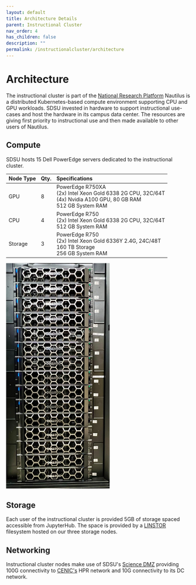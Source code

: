 ```yaml
---
layout: default
title: Architecture Details
parent: Instructional Cluster
nav_order: 4
has_children: false
description: ""
permalink: /instructionalcluster/architecture
---
```


# Architecture

The instructional cluster is part of the [National Research Platform](https://nationalresearchplatform.org/) Nautilus is a distributed Kubernetes-based compute environment supporting CPU and GPU workloads. SDSU invested in hardware to support instructional use-cases and host the hardware in its campus data center. The resources are giving first priority to instructional use and then made available to other users of Nautilus.

## Compute

SDSU hosts 15 Dell PowerEdge servers dedicated to the instructional cluster.

| Node Type    | Qty. | Specifications |
|:-------------|:-----|:------|
| GPU          | 8    | PowerEdge R750XA<br />(2x) Intel Xeon Gold 6338 2G CPU, 32C/64T<br/>(4x) Nvidia A100 GPU, 80 GB RAM<br/>512 GB System RAM |
| CPU          | 4    | PowerEdge R750<br/>(2x) Intel Xeon Gold 6338 2G CPU, 32C/64T<br/>512 GB System RAM |
| Storage      | 3    | PowerEdge R750<br/>(2x) Intel Xeon Gold 6336Y 2.4G, 24C/48T<br/>160 TB Storage<br/>256 GB System RAM |

![Server Rack](/images/instructionalcluster/serverrack.png)

## Storage

Each user of the instructional cluster is provided 5GB of storage spaced accessible from JupyterHub. The space is provided by a [LINSTOR](https://linbit.com/linstor/) filesystem hosted on our three storage nodes.

## Networking

Instructional cluster nodes make use of SDSU's [Science DMZ](https://iotlab.sdsu.edu/index.php/science-dmz/) providing 100G connectivity to [CENIC's](https://cenic.org/network/operations/maps) HPR network and 10G connectivity to its DC network.